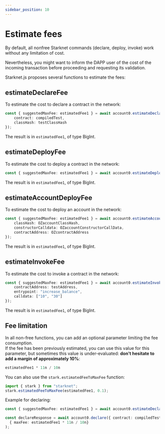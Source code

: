 ```yaml
---
sidebar_position: 10
---
```


# Estimate fees

By default, all nonfree Starknet commands (declare, deploy, invoke) work without any limitation of cost.

Nevertheless, you might want to inform the DAPP user of the cost of the incoming transaction before proceeding and requesting its validation.

Starknet.js proposes several functions to estimate the fees:

## estimateDeclareFee

To estimate the cost to declare a contract in the network:

```typescript
const { suggestedMaxFee: estimatedFee1 } = await account0.estimateDeclareFee({
	contract: compiledTest,
	classHash: testClassHash
});
```

The result is in `estimatedFee1`, of type BigInt.

## estimateDeployFee

To estimate the cost to deploy a contract in the network:

```typescript
const { suggestedMaxFee: estimatedFee1 } = await account0.estimateDeployFee({ classHash: testClassHash });
```

The result is in `estimatedFee1`, of type BigInt.

## estimateAccountDeployFee

To estimate the cost to deploy an account in the network:

```typescript
const { suggestedMaxFee: estimatedFee1 } = await account0.estimateAccountDeployFee({
	classHash: OZaccountClassHash,
	constructorCalldata: OZaccountConstructorCallData,
	contractAddress: OZcontractAddress
});
```

The result is in `estimatedFee1`, of type BigInt.

## estimateInvokeFee

To estimate the cost to invoke a contract in the network:

```typescript
const { suggestedMaxFee: estimatedFee1 } = await account0.estimateInvokeFee({
	contractAddress: testAddress,
	entrypoint: "increase_balance",
	calldata: ["10", "30"]
});
```

The result is in `estimatedFee1`, of type BigInt.

## Fee limitation

In all non-free functions, you can add an optional parameter limiting the fee consumption.  
If the fee has been previously estimated, you can use this value for this parameter, but sometimes this value is under-evaluated: **don't hesitate to add a margin of approximately 10%**:

```typescript
estimatedFee1 * 11n / 10n
```

You can also use the `stark.estimatedFeeToMaxFee` function:

```typescript
import { stark } from "starknet";
stark.estimatedFeeToMaxFee(estimatedFee1, 0.1);
```

Example for declaring:

```typescript
const { suggestedMaxFee: estimatedFee1 } = await account0.estimateDeclareFee({ contract: compiledTest });

const declareResponse = await account0.declare({ contract: compiledTest},
  { maxFee: estimatedFee1 * 11n / 10n}
);
```

